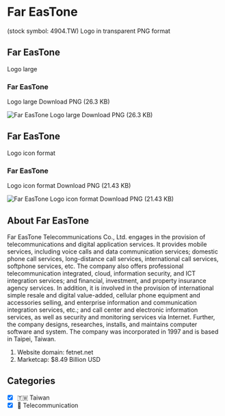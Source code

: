 # Far EasTone
 (stock symbol: 4904.TW) Logo in transparent PNG format

## Far EasTone
 Logo large

### Far EasTone
 Logo large Download PNG (26.3 KB)

![Far EasTone
 Logo large Download PNG (26.3 KB)](/img/orig/4904.TW_BIG-d608795a.png)

## Far EasTone
 Logo icon format

### Far EasTone
 Logo icon format Download PNG (21.43 KB)

![Far EasTone
 Logo icon format Download PNG (21.43 KB)](/img/orig/4904.TW-d428df8c.png)

## About Far EasTone


Far EasTone Telecommunications Co., Ltd. engages in the provision of telecommunications and digital application services. It provides mobile services, including voice calls and data communication services; domestic phone call services, long-distance call services, international call services, softphone services, etc. The company also offers professional telecommunication integrated, cloud, information security, and ICT integration services; and financial, investment, and property insurance agency services. In addition, it is involved in the provision of international simple resale and digital value-added, cellular phone equipment and accessories selling, and enterprise information and communication integration services, etc.; and call center and electronic information services, as well as security and monitoring services via Internet. Further, the company designs, researches, installs, and maintains computer software and system. The company was incorporated in 1997 and is based in Taipei, Taiwan.

1. Website domain: fetnet.net
2. Marketcap: $8.49 Billion USD


## Categories
- [x] 🇹🇼 Taiwan
- [x] 📡 Telecommunication
